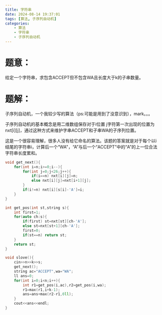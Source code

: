 ```yaml
---
title: 字符串
date: 2024-08-14 19:37:01
tags: [算法, 子序列自动机]
categories: 
	- 算法
	- 字符串
	- 子序列自动机
---
```

# 题意：

给定一个字符串，求包含ACCEPT但不包含WA且长度大于k的子串数量。

# 题解：

子序列自动机，一个我较少写的算法（ps:可能是用到了没意识到），mark。。。

子序列自动机的基本概念是用二维数组保存对于i位置 j字符第一次出现的位置为nxt\[i][j]，通过这种方式来维护字串ACCEPT和子串WA的子序列位置。

这是一个很容易理解，很多人没有给它命名的算法。该题的答案就是对于每个以i结尾的字符串i，计算后一个“WA"，“A”与后一个“ACCEPT”中的“A”的上一位合法字符串长度累和。

<!--more-->

```cpp
void get_next(){
    for(int i=n;i>=0;i--){
        for(int j=0;j<26;j++){
            if(i==n) nxt[i][j]=n;
            else nxt[i][j]=nxt[i+1][j];
        }
        if(i!=n) nxt[i][s[i]-'A']=i;
    }
}

int get_pos(int st,string s){
    int first=1;
    for(auto ch:s){
        if(first) st=nxt[st][ch-'A'];
        else st=nxt[st+1][ch-'A'];
        first=0;
        if(st==n) return st;
    }
    return st;
}

void slove(){
    cin>>n>>k>>s;
    get_next();
    string ac="ACCEPT",wa="WA";
    ll ans=0;
    for(int i=0;i<n;i++){
        int r1=get_pos(i,ac),r2=get_pos(i,wa);
        r1=max(r1,i+k-1);
        ans=ans+max(r2-r1,0ll);
    }
    cout<<ans<<endl;
}
```

